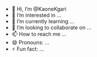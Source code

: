 - 👋 Hi, I’m @KaoneKgari
- 👀 I’m interested in ...
- 🌱 I’m currently learning ...
- 💞️ I’m looking to collaborate on ...
- 📫 How to reach me ...
- 😄 Pronouns: ...
- ⚡ Fun fact: ...

<!---
KaoneKgari/KaoneKgari is a ✨ special ✨ repository because its `README.md` (this file) appears on your GitHub profile.
You can click the Preview link to take a look at your changes.
--->
